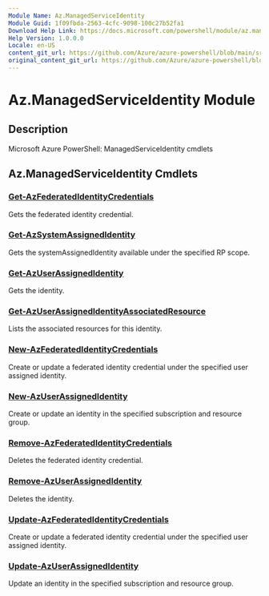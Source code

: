 ```yaml
---
Module Name: Az.ManagedServiceIdentity
Module Guid: 1f09fbda-2563-4cfc-9098-100c27b52fa1
Download Help Link: https://docs.microsoft.com/powershell/module/az.managedserviceidentity
Help Version: 1.0.0.0
Locale: en-US
content_git_url: https://github.com/Azure/azure-powershell/blob/main/src/ManagedServiceIdentity/help/Az.ManagedServiceIdentity.md
original_content_git_url: https://github.com/Azure/azure-powershell/blob/main/src/ManagedServiceIdentity/help/Az.ManagedServiceIdentity.md
---
```


# Az.ManagedServiceIdentity Module
## Description
Microsoft Azure PowerShell: ManagedServiceIdentity cmdlets

## Az.ManagedServiceIdentity Cmdlets
### [Get-AzFederatedIdentityCredentials](Get-AzFederatedIdentityCredentials.md)
Gets the federated identity credential.

### [Get-AzSystemAssignedIdentity](Get-AzSystemAssignedIdentity.md)
Gets the systemAssignedIdentity available under the specified RP scope.

### [Get-AzUserAssignedIdentity](Get-AzUserAssignedIdentity.md)
Gets the identity.

### [Get-AzUserAssignedIdentityAssociatedResource](Get-AzUserAssignedIdentityAssociatedResource.md)
Lists the associated resources for this identity.

### [New-AzFederatedIdentityCredentials](New-AzFederatedIdentityCredentials.md)
Create or update a federated identity credential under the specified user assigned identity.

### [New-AzUserAssignedIdentity](New-AzUserAssignedIdentity.md)
Create or update an identity in the specified subscription and resource group.

### [Remove-AzFederatedIdentityCredentials](Remove-AzFederatedIdentityCredentials.md)
Deletes the federated identity credential.

### [Remove-AzUserAssignedIdentity](Remove-AzUserAssignedIdentity.md)
Deletes the identity.

### [Update-AzFederatedIdentityCredentials](Update-AzFederatedIdentityCredentials.md)
Create or update a federated identity credential under the specified user assigned identity.

### [Update-AzUserAssignedIdentity](Update-AzUserAssignedIdentity.md)
Update an identity in the specified subscription and resource group.


